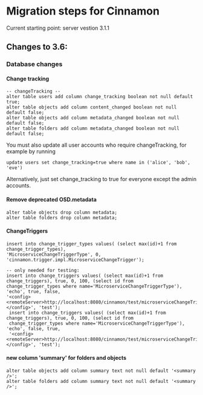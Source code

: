 # Migration steps for Cinnamon

Current starting point: server vestion 3.1.1

## Changes to 3.6:

### Database changes

#### Change tracking

    -- changeTracking --
    alter table users add column change_tracking boolean not null default true;
    alter table objects add column content_changed boolean not null default false;
    alter table objects add column metadata_changed boolean not null default false;
    alter table folders add column metadata_changed boolean not null default false;
    
You must also update all user accounts who require changeTracking, for example by running

    update users set change_tracking=true where name in ('alice', 'bob', 'eve') 

Alternatively, just set change_tracking to true for everyone except the admin accounts.
   

#### Remove deprecated OSD.metadata
 
    alter table objects drop column metadata;
    alter table folders drop column metadata;

#### ChangeTriggers
    
    insert into change_trigger_types values( (select max(id)+1 from change_trigger_types),
    'MicroserviceChangeTriggerType', 0, 'cinnamon.trigger.impl.MicroserviceChangeTrigger');

    -- only needed for testing:
    insert into change_triggers values( (select max(id)+1 from change_triggers), true, 0, 100, (select id from 
    change_trigger_types where name='MicroserviceChangeTriggerType'), 'echo', true, false, 
    '<config><remoteServer>http://localhost:8080/cinnamon/test/microserviceChangeTriggerPreRequestTest</remoteServer></config>', 'test');    
     insert into change_triggers values( (select max(id)+1 from change_triggers), true, 0, 100, (select id from 
     change_trigger_types where name='MicroserviceChangeTriggerType'), 'echo', false, true, 
     '<config><remoteServer>http://localhost:8080/cinnamon/test/microserviceChangeTriggerPostRequestTest</remoteServer></config>', 'test');


#### new column 'summary' for folders and objects

    alter table objects add column summary text not null default '<summary />';
    alter table folders add column summary text not null default '<summary />';
    
    